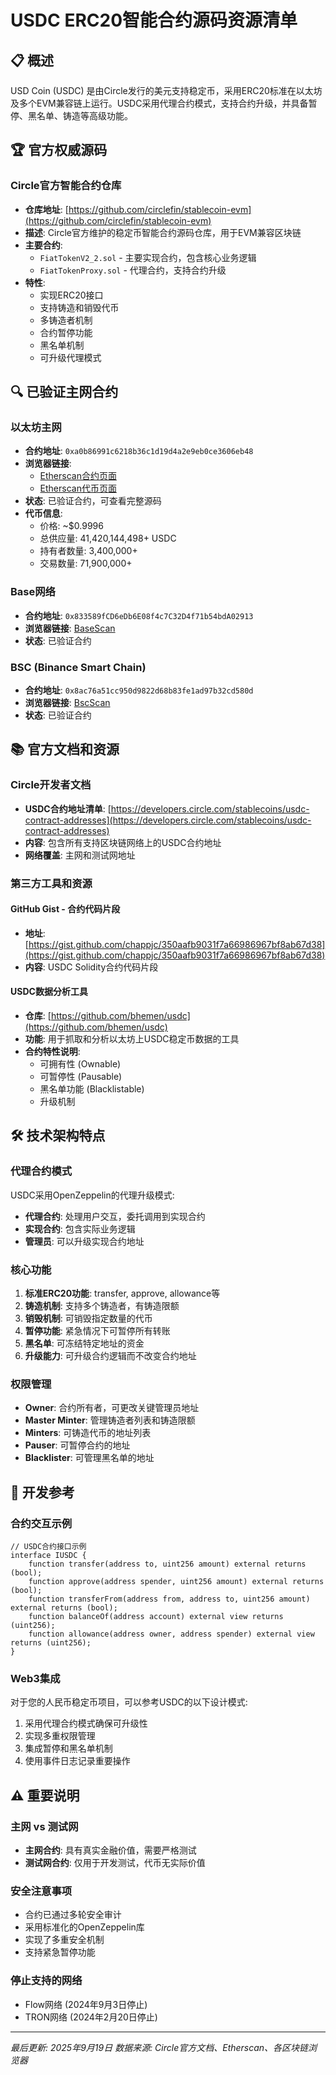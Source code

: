 # USDC ERC20智能合约源码资源清单

## 📋 概述

USD Coin (USDC) 是由Circle发行的美元支持稳定币，采用ERC20标准在以太坊及多个EVM兼容链上运行。USDC采用代理合约模式，支持合约升级，并具备暂停、黑名单、铸造等高级功能。

## 🏆 官方权威源码

### Circle官方智能合约仓库
- **仓库地址**: [https://github.com/circlefin/stablecoin-evm](https://github.com/circlefin/stablecoin-evm)
- **描述**: Circle官方维护的稳定币智能合约源码仓库，用于EVM兼容区块链
- **主要合约**:
  - `FiatTokenV2_2.sol` - 主要实现合约，包含核心业务逻辑
  - `FiatTokenProxy.sol` - 代理合约，支持合约升级
- **特性**:
  - 实现ERC20接口
  - 支持铸造和销毁代币
  - 多铸造者机制
  - 合约暂停功能
  - 黑名单机制
  - 可升级代理模式

## 🔍 已验证主网合约

### 以太坊主网
- **合约地址**: `0xa0b86991c6218b36c1d19d4a2e9eb0ce3606eb48`
- **浏览器链接**: 
  - [Etherscan合约页面](https://etherscan.io/address/0xa0b86991c6218b36c1d19d4a2e9eb0ce3606eb48)
  - [Etherscan代币页面](https://etherscan.io/token/0xa0b86991c6218b36c1d19d4a2e9eb0ce3606eb48)
- **状态**: 已验证合约，可查看完整源码
- **代币信息**: 
  - 价格: ~$0.9996
  - 总供应量: 41,420,144,498+ USDC
  - 持有者数量: 3,400,000+
  - 交易数量: 71,900,000+

### Base网络
- **合约地址**: `0x833589fCD6eDb6E08f4c7C32D4f71b54bdA02913`
- **浏览器链接**: [BaseScan](https://basescan.org/token/0x833589fcd6edb6e08f4c7c32d4f71b54bda02913)
- **状态**: 已验证合约

### BSC (Binance Smart Chain)
- **合约地址**: `0x8ac76a51cc950d9822d68b83fe1ad97b32cd580d`
- **浏览器链接**: [BscScan](https://bscscan.com/address/0x8ac76a51cc950d9822d68b83fe1ad97b32cd580d)
- **状态**: 已验证合约

## 📚 官方文档和资源

### Circle开发者文档
- **USDC合约地址清单**: [https://developers.circle.com/stablecoins/usdc-contract-addresses](https://developers.circle.com/stablecoins/usdc-contract-addresses)
- **内容**: 包含所有支持区块链网络上的USDC合约地址
- **网络覆盖**: 主网和测试网地址

### 第三方工具和资源

#### GitHub Gist - 合约代码片段
- **地址**: [https://gist.github.com/chappjc/350aafb9031f7a66986967bf8ab67d38](https://gist.github.com/chappjc/350aafb9031f7a66986967bf8ab67d38)
- **内容**: USDC Solidity合约代码片段

#### USDC数据分析工具
- **仓库**: [https://github.com/bhemen/usdc](https://github.com/bhemen/usdc)
- **功能**: 用于抓取和分析以太坊上USDC稳定币数据的工具
- **合约特性说明**:
  - 可拥有性 (Ownable)
  - 可暂停性 (Pausable) 
  - 黑名单功能 (Blacklistable)
  - 升级机制

## 🛠 技术架构特点

### 代理合约模式
USDC采用OpenZeppelin的代理升级模式:
- **代理合约**: 处理用户交互，委托调用到实现合约
- **实现合约**: 包含实际业务逻辑
- **管理员**: 可以升级实现合约地址

### 核心功能
1. **标准ERC20功能**: transfer, approve, allowance等
2. **铸造机制**: 支持多个铸造者，有铸造限额
3. **销毁机制**: 可销毁指定数量的代币
4. **暂停功能**: 紧急情况下可暂停所有转账
5. **黑名单**: 可冻结特定地址的资金
6. **升级能力**: 可升级合约逻辑而不改变合约地址

### 权限管理
- **Owner**: 合约所有者，可更改关键管理员地址
- **Master Minter**: 管理铸造者列表和铸造限额
- **Minters**: 可铸造代币的地址列表
- **Pauser**: 可暂停合约的地址
- **Blacklister**: 可管理黑名单的地址

## 📝 开发参考

### 合约交互示例
```solidity
// USDC合约接口示例
interface IUSDC {
    function transfer(address to, uint256 amount) external returns (bool);
    function approve(address spender, uint256 amount) external returns (bool);
    function transferFrom(address from, address to, uint256 amount) external returns (bool);
    function balanceOf(address account) external view returns (uint256);
    function allowance(address owner, address spender) external view returns (uint256);
}
```

### Web3集成
对于您的人民币稳定币项目，可以参考USDC的以下设计模式:
1. 采用代理合约模式确保可升级性
2. 实现多重权限管理
3. 集成暂停和黑名单机制
4. 使用事件日志记录重要操作

## ⚠️ 重要说明

### 主网 vs 测试网
- **主网合约**: 具有真实金融价值，需要严格测试
- **测试网合约**: 仅用于开发测试，代币无实际价值

### 安全注意事项
- 合约已通过多轮安全审计
- 采用标准化的OpenZeppelin库
- 实现了多重安全机制
- 支持紧急暂停功能

### 停止支持的网络
- Flow网络 (2024年9月3日停止)
- TRON网络 (2024年2月20日停止)

---

*最后更新: 2025年9月19日*
*数据来源: Circle官方文档、Etherscan、各区块链浏览器*
